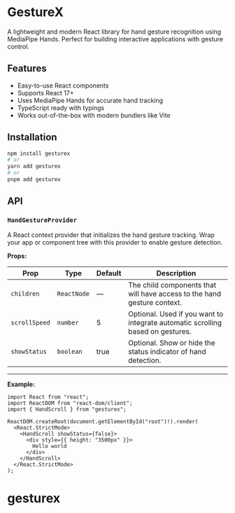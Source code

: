 # GestureX

A lightweight and modern React library for hand gesture recognition using MediaPipe Hands. Perfect for building interactive applications with gesture control.

## Features

- Easy-to-use React components
- Supports React 17+
- Uses MediaPipe Hands for accurate hand tracking
- TypeScript ready with typings
- Works out-of-the-box with modern bundlers like Vite

## Installation

```bash
npm install gesturex
# or
yarn add gesturex
# or
pnpm add gesturex
```

## API

### `HandGestureProvider`

A React context provider that initializes the hand gesture tracking. Wrap your app or component tree with this provider to enable gesture detection.

**Props:**

| Prop | Type | Default | Description |
|------|------|---------|-------------|
| `children` | `ReactNode` | — | The child components that will have access to the hand gesture context. |
| `scrollSpeed` | `number` | 5 | Optional. Used if you want to integrate automatic scrolling based on gestures. |
| `showStatus` | `boolean` | true | Optional. Show or hide the status indicator of hand detection. |

---

**Example:**

```tsx
import React from "react";
import ReactDOM from "react-dom/client";
import { HandScroll } from "gesturex";

ReactDOM.createRoot(document.getElementById("root")!).render(
  <React.StrictMode>
    <HandScroll showStatus={false}>
      <div style={{ height: "3500px" }}>
        Hello world
      </div>
    </HandScroll>
  </React.StrictMode>
);
```
# gesturex
